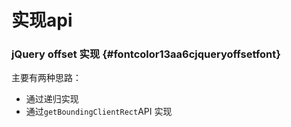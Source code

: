 # 实现api

### jQuery offset 实现 {#fontcolor13aa6cjqueryoffsetfont}

主要有两种思路：

* 通过递归实现
* 通过`getBoundingClientRect`API 实现



